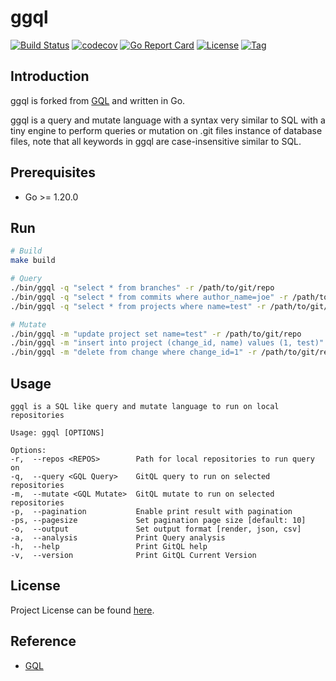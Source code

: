 # ggql

[![Build Status](https://github.com/ggql/ggql/workflows/ci/badge.svg?branch=main&event=push)](https://github.com/ggql/ggql/actions?query=workflow%3Aci)
[![codecov](https://codecov.io/gh/ggql/ggql/branch/main/graph/badge.svg?token=El8oiyaIsD)](https://codecov.io/gh/ggql/ggql)
[![Go Report Card](https://goreportcard.com/badge/github.com/ggql/ggql)](https://goreportcard.com/report/github.com/ggql/ggql)
[![License](https://img.shields.io/github/license/ggql/ggql.svg)](https://github.com/ggql/ggql/blob/main/LICENSE)
[![Tag](https://img.shields.io/github/tag/ggql/ggql.svg)](https://github.com/ggql/ggql/tags)



## Introduction

ggql is forked from [GQL](https://github.com/AmrDeveloper/GQL) and written in Go.

ggql is a query and mutate language with a syntax very similar to SQL with a tiny engine to
perform queries or mutation on .git files instance of database files, note that all keywords
in ggql are case-insensitive similar to SQL.



## Prerequisites

- Go >= 1.20.0



## Run

```bash
# Build
make build

# Query
./bin/ggql -q "select * from branches" -r /path/to/git/repo
./bin/ggql -q "select * from commits where author_name=joe" -r /path/to/git/repo
./bin/ggql -q "select * from projects where name=test" -r /path/to/git/repo

# Mutate
./bin/ggql -m "update project set name=test" -r /path/to/git/repo
./bin/ggql -m "insert into project (change_id, name) values (1, test)" -r /path/to/git/repo
./bin/ggql -m "delete from change where change_id=1" -r /path/to/git/repo
```



## Usage

```
ggql is a SQL like query and mutate language to run on local repositories

Usage: ggql [OPTIONS]

Options:
-r,  --repos <REPOS>        Path for local repositories to run query on
-q,  --query <GQL Query>    GitQL query to run on selected repositories
-m,  --mutate <GQL Mutate>  GitQL mutate to run on selected repositories
-p,  --pagination           Enable print result with pagination
-ps, --pagesize             Set pagination page size [default: 10]
-o,  --output               Set output format [render, json, csv]
-a,  --analysis             Print Query analysis
-h,  --help                 Print GitQL help
-v,  --version              Print GitQL Current Version
```



## License

Project License can be found [here](LICENSE).



## Reference

- [GQL](https://github.com/AmrDeveloper/GQL)
